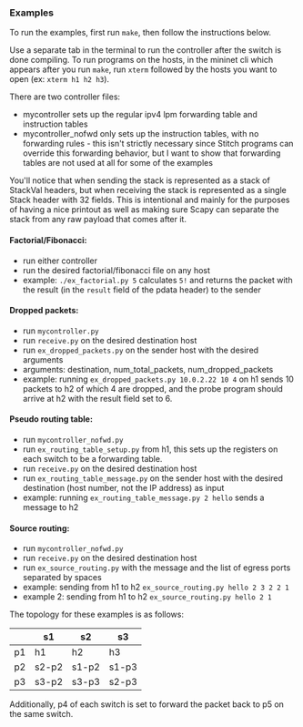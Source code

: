 ### Examples

To run the examples, first run `make`, then follow the instructions below.

Use a separate tab in the terminal to run the controller after the switch is done compiling. To run programs on the hosts, in the mininet cli which appears after you run `make`, run `xterm` followed by the hosts you want to open (ex: `xterm h1 h2 h3`).

There are two controller files:
- mycontroller sets up the regular ipv4 lpm forwarding table and instruction tables
- mycontroller_nofwd only sets up the instruction tables, with no forwarding rules - this isn't strictly necessary since Stitch programs can override this forwarding behavior, but I want to show that forwarding tables are not used at all for some of the examples

You'll notice that when sending the stack is represented as a stack of StackVal headers, but when receiving the stack is represented as a single Stack header with 32 fields. This is intentional and mainly for the purposes of having a nice printout as well as making sure Scapy can separate the stack from any raw payload that comes after it.

#### Factorial/Fibonacci:
- run either controller
- run the desired factorial/fibonacci file on any host
- example: `./ex_factorial.py 5` calculates `5!` and returns the packet with the result (in the `result` field of the pdata header) to the sender

#### Dropped packets:
- run `mycontroller.py`
- run `receive.py` on the desired destination host
- run `ex_dropped_packets.py` on the sender host with the desired arguments
- arguments: destination, num_total_packets, num_dropped_packets
- example: running `ex_dropped_packets.py 10.0.2.22 10 4` on h1 sends 10 packets to h2 of which 4 are dropped, and the probe program should arrive at h2 with the result field set to 6.

#### Pseudo routing table:
- run `mycontroller_nofwd.py`
- run `ex_routing_table_setup.py` from h1, this sets up the registers on each switch to be a forwarding table.
- run `receive.py` on the desired destination host
- run `ex_routing_table_message.py` on the sender host with the desired destination (host number, not the IP address) as input
- example: running `ex_routing_table_message.py 2 hello` sends a message to h2

#### Source routing:
- run `mycontroller_nofwd.py`
- run `receive.py` on the desired destination host
- run `ex_source_routing.py` with the message and the list of egress ports separated by spaces
- example: sending from h1 to h2 `ex_source_routing.py hello 2 3 2 2 1`
- example 2: sending from h1 to h2 `ex_source_routing.py hello 2 1`

The topology for these examples is as follows:

|    | s1    | s2    | s3    |
|----|-------|-------|-------|
| p1 | h1    | h2    | h3    |
| p2 | s2-p2 | s1-p2 | s1-p3 |
| p3 | s3-p2 | s3-p3 | s2-p3 |

Additionally, p4 of each switch is set to forward the packet back to p5 on the same switch.


